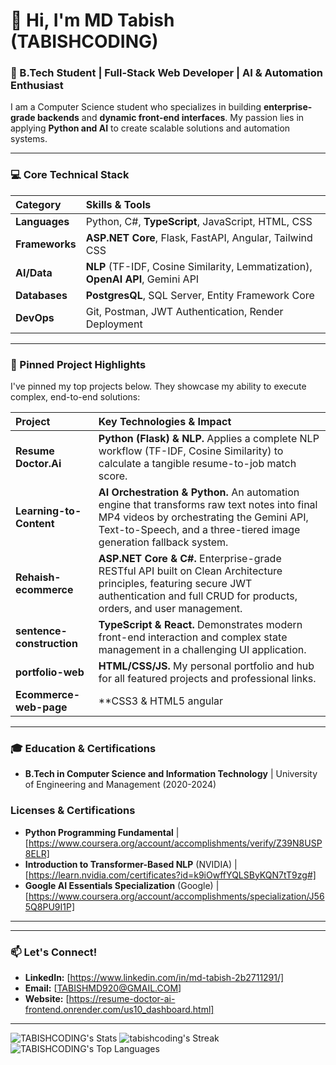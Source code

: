 # 👋 Hi, I'm MD Tabish (TABISHCODING)

### 🚀 B.Tech Student | Full-Stack Web Developer | AI & Automation Enthusiast

I am a Computer Science student who specializes in building **enterprise-grade backends** and **dynamic front-end interfaces**. My passion lies in applying **Python and AI** to create scalable solutions and automation systems.

---

### 💻 Core Technical Stack

| Category | Skills & Tools |
| :--- | :--- |
| **Languages** | Python, C#, **TypeScript**, JavaScript, HTML, CSS |
| **Frameworks** | **ASP.NET Core**, Flask, FastAPI, Angular, Tailwind CSS |
| **AI/Data** | **NLP** (TF-IDF, Cosine Similarity, Lemmatization), **OpenAI API**, Gemini API |
| **Databases** | **PostgresQL**, SQL Server, Entity Framework Core |
| **DevOps** | Git, Postman, JWT Authentication, Render Deployment |

---

### 🌟 Pinned Project Highlights

I've pinned my top projects below. They showcase my ability to execute complex, end-to-end solutions:

| Project | Key Technologies & Impact |
| :--- | :--- |
| **Resume Doctor.Ai** | **Python (Flask) & NLP.** Applies a complete NLP workflow (TF-IDF, Cosine Similarity) to calculate a tangible resume-to-job match score. |
| **Learning-to-Content** | **AI Orchestration & Python.** An automation engine that transforms raw text notes into final MP4 videos by orchestrating the Gemini API, Text-to-Speech, and a three-tiered image generation fallback system. |
| **Rehaish-ecommerce** | **ASP.NET Core & C#.** Enterprise-grade RESTful API built on Clean Architecture principles, featuring secure JWT authentication and full CRUD for products, orders, and user management. |
| **sentence-construction** | **TypeScript & React.** Demonstrates modern front-end interaction and complex state management in a challenging UI application. |
| **portfolio-web** | **HTML/CSS/JS.** My personal portfolio and hub for all featured projects and professional links. |
| **Ecommerce-web-page** | **CSS3 & HTML5 angular |** Core front-end project focused on building clean, responsive, and cross-browser compatible layouts. |

---

### 🎓 Education & Certifications

* **B.Tech in Computer Science and Information Technology** | University of Engineering and Management (2020-2024)
### Licenses & Certifications

* **Python Programming Fundamental** | [https://www.coursera.org/account/accomplishments/verify/Z39N8USP8ELR]
* **Introduction to Transformer-Based NLP** (NVIDIA) | [https://learn.nvidia.com/certificates?id=k9iOwffYQLSByKQN7tT9zg#]
* **Google AI Essentials Specialization** (Google) | [https://www.coursera.org/account/accomplishments/specialization/J565Q8PU9I1P]

---

---

### 📫 Let's Connect!

* **LinkedIn:** [https://www.linkedin.com/in/md-tabish-2b2711291/]
* **Email:** [TABISHMD920@GMAIL.COM]
* **Website:** [https://resume-doctor-ai-frontend.onrender.com/us10_dashboard.html]
  
-------------------------------------------------------------------------------------------------------------------------------------------------------------------------------------------------------------------------------------------------------------------------------------------------
![TABISHCODING's Stats](https://github-readme-stats.vercel.app/api?username=TABISHCODING&theme=react&show_icons=true&hide_border=true&count_private=true)
![tabishcoding's Streak](https://streak-stats.demolab.com/?user=tabishcoding&theme=algolia&hide_border=true)
![TABISHCODING's Top Languages](https://github-readme-stats.vercel.app/api/top-langs/?username=TABISHCODING&theme=react&show_icons=true&hide_border=true&layout=compact)
